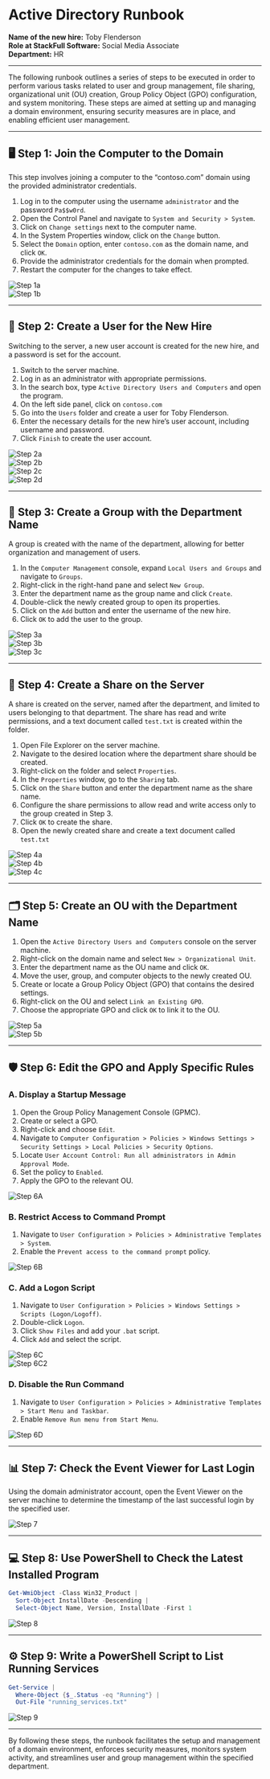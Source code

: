 # Active Directory Runbook

**Name of the new hire:** Toby Flenderson  
**Role at StackFull Software:** Social Media Associate  
**Department:** HR

---

The following runbook outlines a series of steps to be executed in order to perform various tasks related to user and group management, file sharing, organizational unit (OU) creation, Group Policy Object (GPO) configuration, and system monitoring. These steps are aimed at setting up and managing a domain environment, ensuring security measures are in place, and enabling efficient user management.

---

## 🖥️ Step 1: Join the Computer to the Domain
This step involves joining a computer to the “contoso.com” domain using the provided administrator credentials.

1. Log in to the computer using the username `administrator` and the password `Pa$$w0rd`.
2. Open the Control Panel and navigate to `System and Security > System`.
3. Click on `Change settings` next to the computer name.
4. In the System Properties window, click on the `Change` button.
5. Select the `Domain` option, enter `contoso.com` as the domain name, and click `OK`.
6. Provide the administrator credentials for the domain when prompted.
7. Restart the computer for the changes to take effect.

![Step 1a](Active-Directory-Runbook-Images/image1.png)  
![Step 1b](Active-Directory-Runbook-Images/image2.png)

---

## 👤 Step 2: Create a User for the New Hire
Switching to the server, a new user account is created for the new hire, and a password is set for the account.

1. Switch to the server machine.
2. Log in as an administrator with appropriate permissions.
3. In the search box, type `Active Directory Users and Computers` and open the program.
4. On the left side panel, click on `contoso.com`
5. Go into the `Users` folder and create a user for Toby Flenderson.
6. Enter the necessary details for the new hire’s user account, including username and password.
7. Click `Finish` to create the user account.

![Step 2a](Active-Directory-Runbook-Images/image10.png)  
![Step 2b](Active-Directory-Runbook-Images/image11.png)  
![Step 2c](Active-Directory-Runbook-Images/image12.png)  
![Step 2d](Active-Directory-Runbook-Images/image13.png)

---

## 👥 Step 3: Create a Group with the Department Name
A group is created with the name of the department, allowing for better organization and management of users.

1. In the `Computer Management` console, expand `Local Users and Groups` and navigate to `Groups`.
2. Right-click in the right-hand pane and select `New Group`.
3. Enter the department name as the group name and click `Create`.
4. Double-click the newly created group to open its properties.
5. Click on the `Add` button and enter the username of the new hire.
6. Click `OK` to add the user to the group.

![Step 3a](Active-Directory-Runbook-Images/image14.png)  
![Step 3b](Active-Directory-Runbook-Images/image15.png)  
![Step 3c](Active-Directory-Runbook-Images/image16.png)

---

## 📁 Step 4: Create a Share on the Server
A share is created on the server, named after the department, and limited to users belonging to that department. The share has read and write permissions, and a text document called `test.txt` is created within the folder.

1. Open File Explorer on the server machine.
2. Navigate to the desired location where the department share should be created.
3. Right-click on the folder and select `Properties`.
4. In the `Properties` window, go to the `Sharing` tab.
5. Click on the `Share` button and enter the department name as the share name.
6. Configure the share permissions to allow read and write access only to the group created in Step 3.
7. Click `OK` to create the share.
8. Open the newly created share and create a text document called `test.txt`

![Step 4a](Active-Directory-Runbook-Images/image17.png)  
![Step 4b](Active-Directory-Runbook-Images/image18.png)  
![Step 4c](Active-Directory-Runbook-Images/image19.png)

---

## 🗂️ Step 5: Create an OU with the Department Name

1. Open the `Active Directory Users and Computers` console on the server machine.
2. Right-click on the domain name and select `New > Organizational Unit`.
3. Enter the department name as the OU name and click `OK`.
4. Move the user, group, and computer objects to the newly created OU.
5. Create or locate a Group Policy Object (GPO) that contains the desired settings.
6. Right-click on the OU and select `Link an Existing GPO`.
7. Choose the appropriate GPO and click `OK` to link it to the OU.

![Step 5a](Active-Directory-Runbook-Images/image20.png)  
![Step 5b](Active-Directory-Runbook-Images/image21.png)

---

## 🛡️ Step 6: Edit the GPO and Apply Specific Rules

### A. Display a Startup Message
1. Open the Group Policy Management Console (GPMC).
2. Create or select a GPO.
3. Right-click and choose `Edit`.
4. Navigate to `Computer Configuration > Policies > Windows Settings > Security Settings > Local Policies > Security Options`.
5. Locate `User Account Control: Run all administrators in Admin Approval Mode`.
6. Set the policy to `Enabled`.
7. Apply the GPO to the relevant OU.

![Step 6A](Active-Directory-Runbook-Images/image22.png)

### B. Restrict Access to Command Prompt
1. Navigate to `User Configuration > Policies > Administrative Templates > System`.
2. Enable the `Prevent access to the command prompt` policy.

![Step 6B](Active-Directory-Runbook-Images/image23.png)

### C. Add a Logon Script
1. Navigate to `User Configuration > Policies > Windows Settings > Scripts (Logon/Logoff)`.
2. Double-click `Logon`.
3. Click `Show Files` and add your `.bat` script.
4. Click `Add` and select the script.

![Step 6C](Active-Directory-Runbook-Images/image24.png)  
![Step 6C2](Active-Directory-Runbook-Images/image25.png)

### D. Disable the Run Command
1. Navigate to `User Configuration > Policies > Administrative Templates > Start Menu and Taskbar`.
2. Enable `Remove Run menu from Start Menu`.

![Step 6D](Active-Directory-Runbook-Images/image26.png)

---

## 📊 Step 7: Check the Event Viewer for Last Login
Using the domain administrator account, open the Event Viewer on the server machine to determine the timestamp of the last successful login by the specified user.

![Step 7](Active-Directory-Runbook-Images/image27.png)

---

## 💻 Step 8: Use PowerShell to Check the Latest Installed Program
```powershell
Get-WmiObject -Class Win32_Product |
  Sort-Object InstallDate -Descending |
  Select-Object Name, Version, InstallDate -First 1
```

![Step 8](Active-Directory-Runbook-Images/image28.png)

---

## ⚙️ Step 9: Write a PowerShell Script to List Running Services
```powershell
Get-Service |
  Where-Object {$_.Status -eq "Running"} |
  Out-File "running_services.txt"
```

![Step 9](Active-Directory-Runbook-Images/image29.png)

---

By following these steps, the runbook facilitates the setup and management of a domain environment, enforces security measures, monitors system activity, and streamlines user and group management within the specified department.
